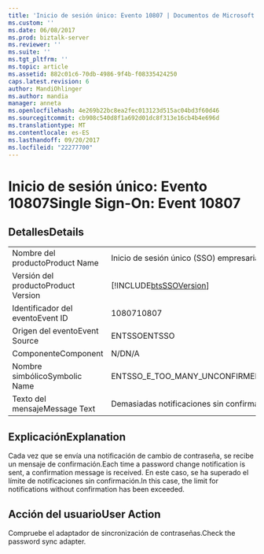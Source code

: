 ```yaml
---
title: 'Inicio de sesión único: Evento 10807 | Documentos de Microsoft'
ms.custom: ''
ms.date: 06/08/2017
ms.prod: biztalk-server
ms.reviewer: ''
ms.suite: ''
ms.tgt_pltfrm: ''
ms.topic: article
ms.assetid: 882c01c6-70db-4986-9f4b-f08335424250
caps.latest.revision: 6
author: MandiOhlinger
ms.author: mandia
manager: anneta
ms.openlocfilehash: 4e269b22bc8ea2fec013123d515ac04bd3f60d46
ms.sourcegitcommit: cb908c540d8f1a692d01dc8f313e16cb4b4e696d
ms.translationtype: MT
ms.contentlocale: es-ES
ms.lasthandoff: 09/20/2017
ms.locfileid: "22277700"
---
```

# <a name="single-sign-on-event-10807"></a><span data-ttu-id="69236-102">Inicio de sesión único: Evento 10807</span><span class="sxs-lookup"><span data-stu-id="69236-102">Single Sign-On: Event 10807</span></span>
## <a name="details"></a><span data-ttu-id="69236-103">Detalles</span><span class="sxs-lookup"><span data-stu-id="69236-103">Details</span></span>  
  
|||  
|-|-|  
|<span data-ttu-id="69236-104">Nombre del producto</span><span class="sxs-lookup"><span data-stu-id="69236-104">Product Name</span></span>|<span data-ttu-id="69236-105">Inicio de sesión único (SSO) empresarial</span><span class="sxs-lookup"><span data-stu-id="69236-105">Enterprise Single Sign-On</span></span>|  
|<span data-ttu-id="69236-106">Versión del producto</span><span class="sxs-lookup"><span data-stu-id="69236-106">Product Version</span></span>|[!INCLUDE[btsSSOVersion](../includes/btsssoversion-md.md)]|  
|<span data-ttu-id="69236-107">Identificador del evento</span><span class="sxs-lookup"><span data-stu-id="69236-107">Event ID</span></span>|<span data-ttu-id="69236-108">10807</span><span class="sxs-lookup"><span data-stu-id="69236-108">10807</span></span>|  
|<span data-ttu-id="69236-109">Origen del evento</span><span class="sxs-lookup"><span data-stu-id="69236-109">Event Source</span></span>|<span data-ttu-id="69236-110">ENTSSO</span><span class="sxs-lookup"><span data-stu-id="69236-110">ENTSSO</span></span>|  
|<span data-ttu-id="69236-111">Componente</span><span class="sxs-lookup"><span data-stu-id="69236-111">Component</span></span>|<span data-ttu-id="69236-112">N/D</span><span class="sxs-lookup"><span data-stu-id="69236-112">N/A</span></span>|  
|<span data-ttu-id="69236-113">Nombre simbólico</span><span class="sxs-lookup"><span data-stu-id="69236-113">Symbolic Name</span></span>|<span data-ttu-id="69236-114">ENTSSO_E_TOO_MANY_UNCONFIRMED_NOTIFICATIONS</span><span class="sxs-lookup"><span data-stu-id="69236-114">ENTSSO_E_TOO_MANY_UNCONFIRMED_NOTIFICATIONS</span></span>|  
|<span data-ttu-id="69236-115">Texto del mensaje</span><span class="sxs-lookup"><span data-stu-id="69236-115">Message Text</span></span>|<span data-ttu-id="69236-116">Demasiadas notificaciones sin confirmar.</span><span class="sxs-lookup"><span data-stu-id="69236-116">Too many unconfirmed notifications.</span></span>|  
  
## <a name="explanation"></a><span data-ttu-id="69236-117">Explicación</span><span class="sxs-lookup"><span data-stu-id="69236-117">Explanation</span></span>  
 <span data-ttu-id="69236-118">Cada vez que se envía una notificación de cambio de contraseña, se recibe un mensaje de confirmación.</span><span class="sxs-lookup"><span data-stu-id="69236-118">Each time a password change notification is sent, a confirmation message is received.</span></span> <span data-ttu-id="69236-119">En este caso, se ha superado el límite de notificaciones sin confirmación.</span><span class="sxs-lookup"><span data-stu-id="69236-119">In this case, the limit for notifications without confirmation has been exceeded.</span></span>  
  
## <a name="user-action"></a><span data-ttu-id="69236-120">Acción del usuario</span><span class="sxs-lookup"><span data-stu-id="69236-120">User Action</span></span>  
 <span data-ttu-id="69236-121">Compruebe el adaptador de sincronización de contraseñas.</span><span class="sxs-lookup"><span data-stu-id="69236-121">Check the password sync adapter.</span></span>